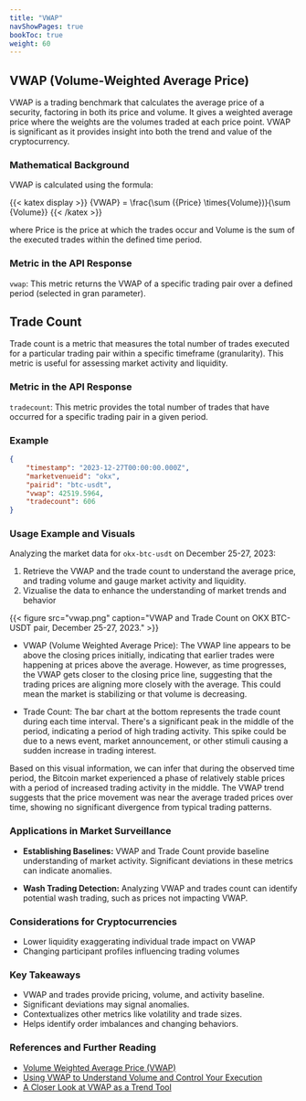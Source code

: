 ```yaml
---
title: "VWAP"
navShowPages: true
bookToc: true
weight: 60
---
```

## VWAP (Volume-Weighted Average Price)

VWAP is a trading benchmark that calculates the average price of a security, factoring in both its price and volume. It gives a weighted average price where the weights are the volumes traded at each price point. VWAP is significant as it provides insight into both the trend and value of the cryptocurrency.

### Mathematical Background

VWAP is calculated using the formula:

{{< katex display >}}
{VWAP} = \frac{\sum ({Price} \times{Volume})}{\sum {Volume}}
{{< /katex >}}

where Price is the price at which the trades occur and Volume is the sum of the executed trades within the defined time period.

### Metric in the API Response

`vwap`: This metric returns the VWAP of a specific trading pair over a defined period (selected in gran parameter).

## Trade Count

Trade count is a metric that measures the total number of trades executed for a particular trading pair within a specific timeframe (granularity). This metric is useful for assessing market activity and liquidity.

### Metric in the API Response

`tradecount`: This metric provides the total number of trades that have occurred for a specific trading pair in a given period.

### Example

```json
{
    "timestamp": "2023-12-27T00:00:00.000Z",
    "marketvenueid": "okx",
    "pairid": "btc-usdt",
    "vwap": 42519.5964,
    "tradecount": 606
}
```

### Usage Example and Visuals

Analyzing the market data for `okx-btc-usdt` on December 25-27, 2023:

1. Retrieve the VWAP and the trade count to understand the average price, and trading volume and gauge market activity and liquidity.
2. Vizualise the data to enhance the understanding of market trends and behavior

{{< figure src="vwap.png" caption="VWAP and Trade Count on OKX BTC-USDT pair, December 25-27, 2023." >}}

- VWAP (Volume Weighted Average Price): The VWAP line appears to be above the closing prices initially, indicating that earlier trades were happening at prices above the average. However, as time progresses, the VWAP gets closer to the closing price line, suggesting that the trading prices are aligning more closely with the average. This could mean the market is stabilizing or that volume is decreasing.

- Trade Count: The bar chart at the bottom represents the trade count during each time interval. There's a significant peak in the middle of the period, indicating a period of high trading activity. This spike could be due to a news event, market announcement, or other stimuli causing a sudden increase in trading interest.

Based on this visual information, we can infer that during the observed time period, the Bitcoin market experienced a phase of relatively stable prices with a period of increased trading activity in the middle. The VWAP trend suggests that the price movement was near the average traded prices over time, showing no significant divergence from typical trading patterns.

### Applications in Market Surveillance

- **Establishing Baselines:** VWAP and Trade Count provide baseline understanding of market activity. Significant deviations in these metrics can indicate anomalies.

- **Wash Trading Detection:** Analyzing VWAP and trades count can identify potential wash trading, such as prices not impacting VWAP.

### Considerations for Cryptocurrencies

- Lower liquidity exaggerating individual trade impact on VWAP
- Changing participant profiles influencing trading volumes

### Key Takeaways

- VWAP and trades provide pricing, volume, and activity baseline.
- Significant deviations may signal anomalies.
- Contextualizes other metrics like volatility and trade sizes.
- Helps identify order imbalances and changing behaviors.

### References and Further Reading

- [Volume Weighted Average Price (VWAP)](https://www.investopedia.com/terms/v/vwap.asp)
- [Using VWAP to Understand Volume and Control Your Execution](https://www.traderhq.com/using-vwap-understand-volume-control-execution/)
- [A Closer Look at VWAP as a Trend Tool](https://tickertape.tdameritrade.com/trading/vwap-volume-weighted-average-price-trend-17328)
